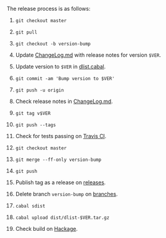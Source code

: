 The release process is as follows:

1. `git checkout master`

2. `git pull`

3. `git checkout -b version-bump`

4. Update [ChangeLog.md](./ChangeLog.md) with release notes for version `$VER`.

5. Update version to `$VER` in [dlist.cabal](./dlist.cabal).

6. `git commit -am 'Bump version to $VER'`

7. `git push -u origin`

8. Check release notes in [ChangeLog.md](https://github.com/spl/dlist/blob/version-bump/ChangeLog.md).

9. `git tag v$VER`

10. `git push --tags`

11. Check for tests passing on [Travis CI](https://travis-ci.org/spl/dlist/builds).

12. `git checkout master`

13. `git merge --ff-only version-bump`

14. `git push`

15. Publish tag as a release on [releases](https://github.com/spl/dlist/releases).

16. Delete branch `version-bump` on [branches](https://github.com/spl/dlist/branches).

17. `cabal sdist`

18. `cabal upload dist/dlist-$VER.tar.gz`

19. Check build on [Hackage](https://hackage.haskell.org/package/dlist).
